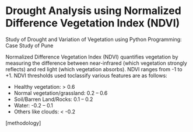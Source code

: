 # Drought Analysis using Normalized Difference Vegetation Index (NDVI)
Study of Drought and Variation of Vegetation using Python Programming: Case Study of Pune 

Normalized Difference Vegetation Index (NDVI) quantifies vegetation by measuring the difference between near-infrared (which vegetation strongly reflects) and red light (which vegetation absorbs). NDVI  ranges from  -1 to +1. NDVI thresholds used toclassify  various features are as follows: 
* Healthy vegetation: > 0.6 
* Normal vegetation/grassland: 0.2 – 0.6 
* Soil/Barren Land/Rocks: 0.1 – 0.2 
* Water: -0.2 – 0.1 
* Others like clouds: < -0.2

[methodology]
